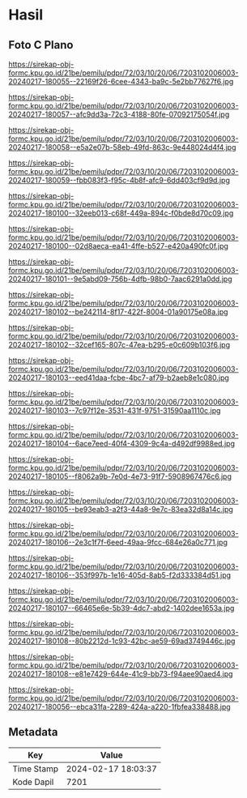 # Hasil

## Foto C Plano

https://sirekap-obj-formc.kpu.go.id/21be/pemilu/pdpr/72/03/10/20/06/7203102006003-20240217-180055--22169f26-6cee-4343-ba9c-5e2bb77627f6.jpg

https://sirekap-obj-formc.kpu.go.id/21be/pemilu/pdpr/72/03/10/20/06/7203102006003-20240217-180057--afc9dd3a-72c3-4188-80fe-07092175054f.jpg

https://sirekap-obj-formc.kpu.go.id/21be/pemilu/pdpr/72/03/10/20/06/7203102006003-20240217-180058--e5a2e07b-58eb-49fd-863c-9e448024d4f4.jpg

https://sirekap-obj-formc.kpu.go.id/21be/pemilu/pdpr/72/03/10/20/06/7203102006003-20240217-180059--fbb083f3-f95c-4b8f-afc9-6dd403cf9d9d.jpg

https://sirekap-obj-formc.kpu.go.id/21be/pemilu/pdpr/72/03/10/20/06/7203102006003-20240217-180100--32eeb013-c68f-449a-894c-f0bde8d70c09.jpg

https://sirekap-obj-formc.kpu.go.id/21be/pemilu/pdpr/72/03/10/20/06/7203102006003-20240217-180100--02d8aeca-ea41-4ffe-b527-e420a490fc0f.jpg

https://sirekap-obj-formc.kpu.go.id/21be/pemilu/pdpr/72/03/10/20/06/7203102006003-20240217-180101--9e5abd09-756b-4dfb-98b0-7aac6291a0dd.jpg

https://sirekap-obj-formc.kpu.go.id/21be/pemilu/pdpr/72/03/10/20/06/7203102006003-20240217-180102--be242114-8f17-422f-8004-01a90175e08a.jpg

https://sirekap-obj-formc.kpu.go.id/21be/pemilu/pdpr/72/03/10/20/06/7203102006003-20240217-180102--32cef165-807c-47ea-b295-e0c609b103f6.jpg

https://sirekap-obj-formc.kpu.go.id/21be/pemilu/pdpr/72/03/10/20/06/7203102006003-20240217-180103--eed41daa-fcbe-4bc7-af79-b2aeb8e1c080.jpg

https://sirekap-obj-formc.kpu.go.id/21be/pemilu/pdpr/72/03/10/20/06/7203102006003-20240217-180103--7c97f12e-3531-431f-9751-31590aa1110c.jpg

https://sirekap-obj-formc.kpu.go.id/21be/pemilu/pdpr/72/03/10/20/06/7203102006003-20240217-180104--6ace7eed-40f4-4309-9c4a-d492df9988ed.jpg

https://sirekap-obj-formc.kpu.go.id/21be/pemilu/pdpr/72/03/10/20/06/7203102006003-20240217-180105--f8062a9b-7e0d-4e73-91f7-5908967476c6.jpg

https://sirekap-obj-formc.kpu.go.id/21be/pemilu/pdpr/72/03/10/20/06/7203102006003-20240217-180105--be93eab3-a2f3-44a8-9e7c-83ea32d8a14c.jpg

https://sirekap-obj-formc.kpu.go.id/21be/pemilu/pdpr/72/03/10/20/06/7203102006003-20240217-180106--2e3c1f7f-6eed-49aa-9fcc-684e26a0c771.jpg

https://sirekap-obj-formc.kpu.go.id/21be/pemilu/pdpr/72/03/10/20/06/7203102006003-20240217-180106--353f997b-1e16-405d-8ab5-f2d333384d51.jpg

https://sirekap-obj-formc.kpu.go.id/21be/pemilu/pdpr/72/03/10/20/06/7203102006003-20240217-180107--66465e6e-5b39-4dc7-abd2-1402dee1653a.jpg

https://sirekap-obj-formc.kpu.go.id/21be/pemilu/pdpr/72/03/10/20/06/7203102006003-20240217-180108--80b2212d-1c93-42bc-ae59-69ad3749446c.jpg

https://sirekap-obj-formc.kpu.go.id/21be/pemilu/pdpr/72/03/10/20/06/7203102006003-20240217-180108--e81e7429-644e-41c9-bb73-f94aee90aed4.jpg

https://sirekap-obj-formc.kpu.go.id/21be/pemilu/pdpr/72/03/10/20/06/7203102006003-20240217-180056--ebca31fa-2289-424a-a220-1fbfea338488.jpg


## Metadata

| Key        | Value               |
| ---------- | ------------------- |
| Time Stamp | 2024-02-17 18:03:37 |
| Kode Dapil | 7201                |



